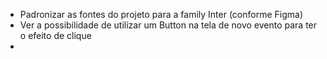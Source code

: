 * Padronizar as fontes do projeto para a family Inter (conforme Figma)
* Ver a possibilidade de utilizar um Button na tela de novo evento para ter o efeito de clique
* 